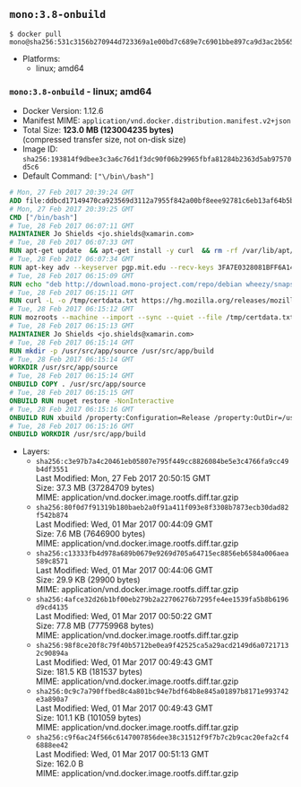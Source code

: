 ## `mono:3.8-onbuild`

```console
$ docker pull mono@sha256:531c3156b270944d723369a1e00bd7c689e7c6901bbe897ca9d3ac2b565f3488
```

-	Platforms:
	-	linux; amd64

### `mono:3.8-onbuild` - linux; amd64

-	Docker Version: 1.12.6
-	Manifest MIME: `application/vnd.docker.distribution.manifest.v2+json`
-	Total Size: **123.0 MB (123004235 bytes)**  
	(compressed transfer size, not on-disk size)
-	Image ID: `sha256:193814f9dbee3c3a6c76d1f3dc90f06b29965fbfa81284b2363d5ab97570d5c6`
-	Default Command: `["\/bin\/bash"]`

```dockerfile
# Mon, 27 Feb 2017 20:39:24 GMT
ADD file:ddbcd17149470ca923569d3112a7955f842a00bf8eee92781c6eb13af64b5b82 in / 
# Mon, 27 Feb 2017 20:39:25 GMT
CMD ["/bin/bash"]
# Tue, 28 Feb 2017 06:07:11 GMT
MAINTAINER Jo Shields <jo.shields@xamarin.com>
# Tue, 28 Feb 2017 06:07:33 GMT
RUN apt-get update 	&& apt-get install -y curl 	&& rm -rf /var/lib/apt/lists/*
# Tue, 28 Feb 2017 06:07:34 GMT
RUN apt-key adv --keyserver pgp.mit.edu --recv-keys 3FA7E0328081BFF6A14DA29AA6A19B38D3D831EF
# Tue, 28 Feb 2017 06:15:09 GMT
RUN echo "deb http://download.mono-project.com/repo/debian wheezy/snapshots/3.8.0 main" > /etc/apt/sources.list.d/mono-xamarin.list         && echo "deb http://download.mono-project.com/repo/debian 38-security main" >> /etc/apt/sources.list.d/mono-xamarin.list 	&& apt-get update 	&& apt-get install -y mono-devel fsharp mono-vbnc nuget 	&& rm -rf /var/lib/apt/lists/*
# Tue, 28 Feb 2017 06:15:11 GMT
RUN curl -L -o /tmp/certdata.txt https://hg.mozilla.org/releases/mozilla-release/raw-file/5d447d9abfdf/security/nss/lib/ckfw/builtins/certdata.txt
# Tue, 28 Feb 2017 06:15:12 GMT
RUN mozroots --machine --import --sync --quiet --file /tmp/certdata.txt
# Tue, 28 Feb 2017 06:15:13 GMT
MAINTAINER Jo Shields <jo.shields@xamarin.com>
# Tue, 28 Feb 2017 06:15:14 GMT
RUN mkdir -p /usr/src/app/source /usr/src/app/build
# Tue, 28 Feb 2017 06:15:14 GMT
WORKDIR /usr/src/app/source
# Tue, 28 Feb 2017 06:15:14 GMT
ONBUILD COPY . /usr/src/app/source
# Tue, 28 Feb 2017 06:15:15 GMT
ONBUILD RUN nuget restore -NonInteractive
# Tue, 28 Feb 2017 06:15:16 GMT
ONBUILD RUN xbuild /property:Configuration=Release /property:OutDir=/usr/src/app/build/
# Tue, 28 Feb 2017 06:15:16 GMT
ONBUILD WORKDIR /usr/src/app/build
```

-	Layers:
	-	`sha256:c3e97b7a4c20461eb05807e795f449cc8826084be5e3c4766fa9cc49b4df3551`  
		Last Modified: Mon, 27 Feb 2017 20:50:15 GMT  
		Size: 37.3 MB (37284709 bytes)  
		MIME: application/vnd.docker.image.rootfs.diff.tar.gzip
	-	`sha256:80f0d7f91319b180baeb2a0f91a411f093e8f3308b7873ecb30dad82f542b874`  
		Last Modified: Wed, 01 Mar 2017 00:44:09 GMT  
		Size: 7.6 MB (7646900 bytes)  
		MIME: application/vnd.docker.image.rootfs.diff.tar.gzip
	-	`sha256:c13333fb4d978a689b0679e9269d705a64715ec8856eb6584a006aea589c8571`  
		Last Modified: Wed, 01 Mar 2017 00:44:06 GMT  
		Size: 29.9 KB (29900 bytes)  
		MIME: application/vnd.docker.image.rootfs.diff.tar.gzip
	-	`sha256:4afce32d26b1bf00eb279b2a22706276b7295fe4ee1539fa5b8b6196d9cd4135`  
		Last Modified: Wed, 01 Mar 2017 00:50:22 GMT  
		Size: 77.8 MB (77759968 bytes)  
		MIME: application/vnd.docker.image.rootfs.diff.tar.gzip
	-	`sha256:98f8ce20f8c79f40b5712be0ea9f42525ca5a29acd2149d6a07217132c90894a`  
		Last Modified: Wed, 01 Mar 2017 00:49:43 GMT  
		Size: 181.5 KB (181537 bytes)  
		MIME: application/vnd.docker.image.rootfs.diff.tar.gzip
	-	`sha256:0c9c7a790ffbed8c4a801bc94e7bdf64b8e845a01897b8171e993742e3a890a7`  
		Last Modified: Wed, 01 Mar 2017 00:49:43 GMT  
		Size: 101.1 KB (101059 bytes)  
		MIME: application/vnd.docker.image.rootfs.diff.tar.gzip
	-	`sha256:c9f6ac24f566c6147007856dee38c31512f9f7b7c2b9cac20efa2cf46888ee42`  
		Last Modified: Wed, 01 Mar 2017 00:51:13 GMT  
		Size: 162.0 B  
		MIME: application/vnd.docker.image.rootfs.diff.tar.gzip
